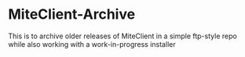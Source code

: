 # MiteClient-Archive
This is to archive older releases of MiteClient in a simple ftp-style repo while also working with a work-in-progress installer
